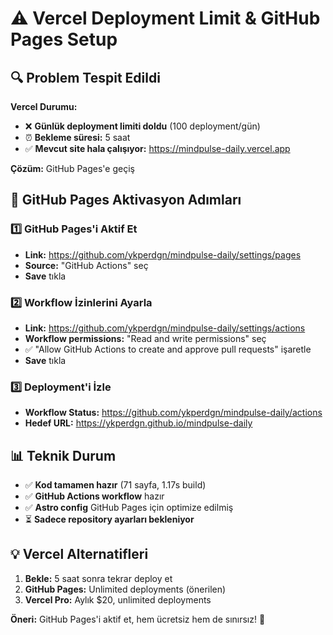 # ⚠️ Vercel Deployment Limit & GitHub Pages Setup

## 🔍 **Problem Tespit Edildi**

**Vercel Durumu:**
- ❌ **Günlük deployment limiti doldu** (100 deployment/gün)
- ⏰ **Bekleme süresi:** 5 saat
- ✅ **Mevcut site hala çalışıyor:** https://mindpulse-daily.vercel.app

**Çözüm:** GitHub Pages'e geçiş

## 🎯 **GitHub Pages Aktivasyon Adımları**

### 1️⃣ GitHub Pages'i Aktif Et
- **Link:** https://github.com/ykperdgn/mindpulse-daily/settings/pages
- **Source:** "GitHub Actions" seç
- **Save** tıkla

### 2️⃣ Workflow İzinlerini Ayarla
- **Link:** https://github.com/ykperdgn/mindpulse-daily/settings/actions
- **Workflow permissions:** "Read and write permissions" seç
- ✅ "Allow GitHub Actions to create and approve pull requests" işaretle
- **Save** tıkla

### 3️⃣ Deployment'i İzle
- **Workflow Status:** https://github.com/ykperdgn/mindpulse-daily/actions
- **Hedef URL:** https://ykperdgn.github.io/mindpulse-daily

## 📊 **Teknik Durum**
- ✅ **Kod tamamen hazır** (71 sayfa, 1.17s build)
- ✅ **GitHub Actions workflow** hazır
- ✅ **Astro config** GitHub Pages için optimize edilmiş
- ⏳ **Sadece repository ayarları bekleniyor**

## 💡 **Vercel Alternatifleri**
1. **Bekle:** 5 saat sonra tekrar deploy et
2. **GitHub Pages:** Unlimited deployments (önerilen)
3. **Vercel Pro:** Aylık $20, unlimited deployments

**Öneri:** GitHub Pages'i aktif et, hem ücretsiz hem de sınırsız! 🚀
